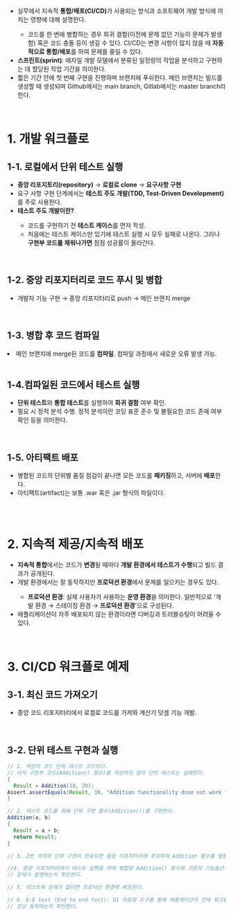 <ul>
  <li>
    실무에서 지속적 <strong>통합/배포(CI/CD)</strong>가 사용되는 방식과 소프트웨어 개발 방식에 끼치는 영향에 대해 설명한다.
  </li>
    <ul>
      <li>
        코드를 한 번에 병합하는 경우 회귀 결함(이전에 문제 없던 기능이 문제가 발생함) 혹은 코드 충돌 등이 생길 수 있다. CI/CD는 변경 사항이 많지 않을 때 <strong>자동적으로 통합/배포</strong>를 하여 문제를 줄일 수 있다.
      </li>
    </ul>
  <li>
    <strong>스프린트(sprint)</strong>: 애자일 개발 모델에서 분류된 일정량의 작업을 분석하고 구현하는 데 할당된 작업 기간을 의미한다.
  </li>
  <li>
    짧은 기간 안에 첫 번째 구현을 진행하며 브랜치에 푸쉬한다. 메인 브랜치는 빌드를 생성할 때 생성되며 Github에서는 main branch, Gitlab에서는 master branch라 한다.
  </li>
</ul>

<br>

<h1>1. 개발 워크플로</h1>
<h2>1-1. 로컬에서 단위 테스트 실행</h2>
<ul>
  <li>
    <strong>중앙 리포지토리(repository)</strong> → <strong>로컬로 clone</strong> → <strong>요구사항 구현</strong>
  </li>
  <li>
    요구 사항 구현 단계에서는 <strong>테스트 주도 개발(TDD, Test-Driven Development)</strong>를 주로 사용한다.
  </li>
  <li>
    <strong>테스트 주도 개발이란?</strong>
  </li>
    <ul>
      <li>
        코드를 구현하기 전 <strong>테스트 케이스</strong>를 먼저 작성.
      </li>
      <li>
        처음에는 테스트 케이스만 있기에 테스트 실행 시 모두 실패로 나온다. 그러나 <strong>구현부 코드를 채워나가면</strong> 점점 성공률이 올라간다.
      </li>
    </ul>
</ul>

<br>

<h2>1-2. 중앙 리포지터리로 코드 푸시 및 병합</h2>
<ul>
  <li>
    개발자 기능 구현 → 중앙 리포지터리로 push → 메인 브랜치 merge
  </li>
</ul>

<br>

<h2>1-3. 병합 후 코드 컴파일</h2>
<li>
  메인 브랜치에 merge된 코드를 <strong>컴파일</strong>. 컴파일 과정에서 새로운 오류 발생 가능.
</li>

<br>

<h2>1-4.컴파일된 코드에서 테스트 실행</h2>
<ul>
  <li>
    <strong>단위 테스트</strong>와 <strong>통합 테스트</strong>를 실행하여 <strong>회귀 결함</strong> 여부 확인.
  </li>
  <li>
    필요 시 정적 분석 수행. 정적 분석이란 코딩 표준 준수 및 불필요한 코드 존재 여부 확인 등을 의미한다.
  </li>
</ul>

<br>

<h2>1-5. 아티팩트 배포</h2>
<ul>
  <li>
    병합된 코드의 단위별 품질 점검이 끝나면 모든 코드를 <strong>패키징</strong>하고, 서버에 <strong>배포</strong>한다.
  </li>
  <li>
    아티팩트(artifact)는 보통 .war 혹은 .jar 형식의 파일이다.
  </li>
</ul>

<br><br>

<h1>2. 지속적 제공/지속적 배포</h1>
<ul>
  <li>
    <strong>지속적 통합</strong>에서는 코드가 <strong>변경</strong>될 때마다 <strong>개발 환경에서 테스트가 수행</strong>되고 빌드 결과가 공개된다.
  </li>
  <li>
    개발 환경에서는 잘 동작하지만 <strong>프로덕션 환경</strong>에서 문제를 일으키는 경우도 있다.
  </li>
    <ul>
      <li>
        <strong>프로덕션 환경</strong>: 실제 사용자가 사용하는 <strong>운영 환경</strong>을 의미한다. 일반적으로 '개발 환경 → 스테이징 환경 → <strong>프로덕션 환경</strong>'으로 구성된다.
      </li>
    </ul>
  <li>
    애플리케이션이 자주 배포되지 않는 환경이라면 디버깅과 트러블슈팅이 어려울 수 있다.
  </li>
</ul>

<br>

<h1>3. CI/CD 워크플로 예제</h1>
<h2>3-1. 최신 코드 가져오기</h2>
<ul>
  <li>
    중앙 코드 리포지터리에서 로컬로 코드를 가져와 계산기 덧셈 기능 개발.
  </li>
</ul>

<br>

<h2>3-2. 단위 테스트 구현과 실행</h2>

```java
// 1. 하단의 코드 단위 테스트 코드이다.
// 아직 구현부 코드(Addition() 함수)를 작성하지 않아 단위 테스트는 실패한다.
{
  Result = Addition(10, 20);
Assert.assertEquals(Result, 30, "Addition functionality dose not work fine with positive numbers ");  
}
```

```java
// 2. 테스트 코드를 워해 단위 구현 함수(Addition())를 구현한다.
Addition(a, b)
{
  Result = a + b;
  return Result;
}

// 3. 2번 까지의 단위 구현이 완료되면 중앙 리포지터리에 푸쉬하여 Addition 함수를 병합한다.

//4. 중앙 리포지터리에서 테스트 실행을 하여 병합된 Addition() 함수와 기존의 기능들간 
// 문제가 발생하는지 확인한다.

// 5. 테스트에 문제가 없다면 프로덕션 환경에 배포한다.

// 6. E-E test (End to end test): UI 자동화 도구를 통해 애플케이션의 전체 워크플로가 
// 정상 동작하는지 확인한다.
```